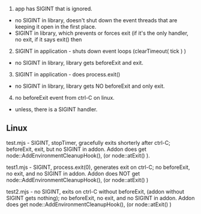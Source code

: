 
1) app has SIGINT that is ignored.
  - no SIGINT in library, doesn't shut down the event threads that are keeping it open in the first place.
  - SIGINT in library, which prevents or forces exit (if it's the only handler, no exit, if it says exit() then

2) SIGINT in application - shuts down event loops (clearTimeout( tick ) )
  - no SIGINT in library, library gets beforeExit and exit.

3) SIGINT in application - does process.exit()
  - no SIGINT in library, library gets NO beforeExit and only exit.



4) no beforeExit event from ctrl-C on linux.
  - unless, there is a SIGINT handler.

## Linux

test.mjs - SIGINT, stopTimer, gracefully exits shorterly after ctrl-C; beforeExit, exit, but no SIGINT in addon. Addon does get node::AddEnvironmentCleanupHook(), (or node::atExit() ).

test1.mjs - SIGINT, process.exit(0), generates exit on ctrl-C; no beforeExit, no exit, and no SIGINT in addon.  Addon does NOT get node::AddEnvironmentCleanupHook(), (or node::atExit() )

test2.mjs - no SIGINT, exits on ctrl-C without beforeExit, (addon without SIGINT gets nothing); no beforeExit, no exit, and no SIGINT in addon. Addon does get node::AddEnvironmentCleanupHook(), (or node::atExit() )



